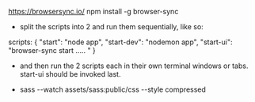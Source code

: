 https://browsersync.io/
npm install -g browser-sync

* split the scripts into 2 and run them sequentially, like so:

scripts: {
"start": "node app",
"start-dev": "nodemon app",
"start-ui": "browser-sync start ..... "
}

* and then run the 2 scripts each in their own terminal windows or tabs. start-ui should be invoked last.

* sass --watch assets/sass:public/css --style compressed